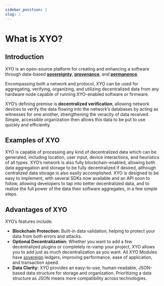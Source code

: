 ```yaml
---
sidebar_position: 1
slug: /
---
```

# What is XYO?
## Introduction
XYO is an open-source platform for creating and enhancing a software through data-based [**sovereignty**](/glossary#sovereignty), [**provenance**](/glossary#provenance), and [**permanence**](/glossary#permanence).

Encompassing both a network and protocol, XYO can be used for aggregating, verifying, organizing, and utilizing decentralized data from any hardware node capable of running XYO-enabled software or firmware. 

XYO’s defining premise is **decentralized verification**, allowing network devices to verify the data flowing into the network’s databases by acting as witnesses for one another, strengthening the veracity of data received. Simple, accessible organization then allows this data to be put to use quickly and efficiently.

## Examples of XYO
XYO is capable of processing any kind of decentralized data which can be generated, including location, user input, device interactions, and heuristics of all types. XYO’s network is also fully blockchain-enabled, allowing both data aggregation and storage to be fully decentralized if desired, although centralized data storage is also easily accomplished.
XYO is designed to be easy to implement, with several SDKs now available and an API soon to follow, allowing developers to tap into better decentralized data, and to realize the full power of the data their software aggregates, in a few simple steps.

## Advantages of XYO
XYO’s features include:
- **Blockchain Protection:** Built-in data validation, helping to protect your data from both errors and attacks.
- **Optional Decentralization:** Whether you want to add a few decentralized plugins or completely re-vamp your project, XYO allows you to add just as much decentralization as you want. All XYO Modules have [sovereign](/glossary#sovereignty) ledgers, improving performance, ease of application, and transaction speed.
- **Data Clarity:** XYO provides an easy-to-use, human-readable, JSON-based data structure for storage and organization. Prioritizing a data structure as JSON means more compatibility across technologies.